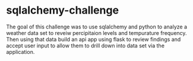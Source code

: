 # sqlalchemy-challenge

The goal of this challenge was to use sqlalchemy and python to analyze a weather data set to reveiw percipitaion levels and tempurature frequency.  Then using that data build an api app using flask to review findings and accept user input to allow them to drill down into data set via the application.
